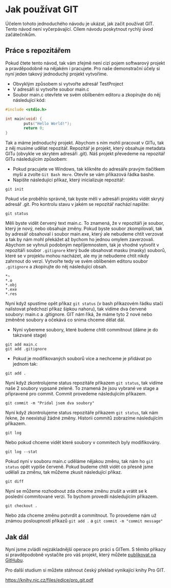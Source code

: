 # Jak používat GIT

Účelem tohoto jednoduchého návodu je ukázat, jak začít používat GIT. Tento návod
není vyčerpávající. Cílem návodu poskytnout rychlý úvod začátečníkům.

## Práce s repozitářem

Pokud čtete tento návod, tak vám zřejmě není cizí pojem softwarový projekt a 
pravděpodobně na nějakém i pracujete. Pro naše demonstrační účely si nyní 
jeden takový jednoduchý projekt vytvoříme.
 
* Obvyklým způsobem si vytvořte adresář TestProject
* V adresáři si vytvořte soubor main.c
* Soubor main.c otevřete ve svém oblíbeném editoru a zkopírujte do něj 
následující kód:

```c
#include <stdio.h>

int main(void) {
        puts("Hello World!");
        return 0;
}
```

Tak a máme jednoduchý projekt. Abychom s ním mohli pracovat v GITu, tak z něj
musíme udělat repozitář. Repozitář je projekt, který obsahuje metadata GITu 
(obvykle ve skrytém adresáři .git). Náš projekt převedeme na repozitář GITu 
následujícím způsobem:

* Pokud pracujete ve Windows, tak klikněte do adresáře pravým tlačítkem myši a
zvolte `Git Bash Here`. Otevře se vám příkazová řádka bashe.
* Napište následující příkaz, který inicializuje repozitář:

```
git init
```

Pokud vše proběhlo správně, tak byste měli v adresáři projektu vidět skrytý 
adresář .git. Pro kontrolu stavu v jakém se repozitář nachází napište:

```
git status
```

Měli byste vidět červený text main.c. To znamená, že v repozitáři je soubor,
který je nový, nebo obsahuje změny. Pokud byste soubor zkompilovali, tak by 
adresář obsahoval i soubor main.exe, který ale nebudeme chtít verzovat a tak 
by nám mohl překážet až bychom ho jednou omylem zaverzovali. Abychom se vyhnuli
podobným nepříjemnostem, tak je vhodné vytvořit v repozitáři soubor `.gitignore`
který bude obsahovat masku (masky) souborů, které se v projektu mohou nacházet,
ale my je nebudeme chtít nikdy zahrnout do verzí. Vytvořte tedy ve svém 
oblíbeném editoru soubor `.gitignore` a zkopírujte do něj následující obsah.

```
*~
*.o
*.obj
*.exe
*.res
```

Nyní když spustíme opět příkaz `git status` (v bash příkazovém řádku stačí 
nalistovat předchozí příkaz šipkou nahoru), tak vidíme dva červené soubory: 
main.c a .gitignore. GIT nám říká, že máme tyto 2 nové nebo změněné soubory
a očekává co snima chceme dělat dál.

* Nyní vybereme soubory, které budeme chtít commitnout (dáme je do takzvané 
stage)

```
git add main.c
git add .gitignore
```

* Pokud je modifikovaných souborů více a nechceme je přidávat po jednom tak:
 
```
git add .
```

Nyní když zkontrolujeme status repozitáře příkazem `git status`, tak vidíme
naše 2 soubory vypsané zeleně. To znamená že jsou vybrané ve stage a připravené
pro commit. Commit provedeme následujícím příkazem.

```
git commit -m "Pridal jsem dva soubory"
```

Nyní když zkontrolujeme status repozitáře příkazem `git status`, tak nám řekne,
že neexistují žádné změny. Historii commitů zobrazíme následujícím příkazem.

```
git log
```

Nebo pokud chceme vidět které soubory v commitech byly modifikovány.

```
git log --stat
```

Pokud nyní v souboru main.c uděláme nějakou změnu, tak nám ho `git status` opět
vypíše červeně. Pokud budeme chtít vidět co přesně jsme udělali za změnu, tak 
můžeme zkusit následující příkaz.

```
git diff
```

Nyní se můžeme rozhodnout zda chceme změnu zrušit a vrátit se k poslední 
commitované verzi. To bychom provedli následujícím příkazem.

```
git checkout .
```

Nebo zda chceme změnu potvrdit a commitnout. To provedeme nám už známou 
posloupností příkazů `git add .` a `git commit -m "commit message"`

## Jak dál

Nyní jsme zvládli nejzákladnější operace pro práci s GITem. S těmito příkazy si
pravděpodobně vystačíte pro váš projekt, který můžete 
[publikovat na GitHubu](HowToPublishOnGitHub.md).   
  
Pro další studium si můžete stáhnout český překlad vynikající knihy Pro GIT.   
  
https://knihy.nic.cz/files/edice/pro_git.pdf

